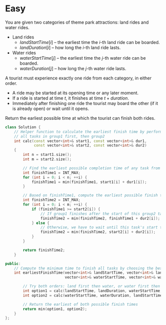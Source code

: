 # Easy

You are given two categories of theme park attractions: land rides and water rides.

- Land rides
  - $landStartTime[i]$ – the earliest time the $i$-th land ride can be boarded.
  - $landDuration[i]$ – how long the $i$-th land ride lasts.
- Water rides
  - $waterStartTime[j]$ – the earliest time the $j$-th water ride can be boarded.
  - $waterDuration[j]$ – how long the $j$-th water ride lasts.

A tourist must experience exactly one ride from each category, in either order.

- A ride may be started at its opening time or any later moment.
- If a ride is started at time $t$, it finishes at time $t + duration$.
- Immediately after finishing one ride the tourist may board the other (if it is already open) or wait until it opens.

Return the earliest possible time at which the tourist can finish both rides.

```cpp
class Solution {
    // Helper function to calculate the earliest finish time by performing
    // all tasks in group1 first, then group2
    int calc(const vector<int>& start1, const vector<int>& dur1,
             const vector<int>& start2, const vector<int>& dur2)
    {
        int n = start1.size();
        int m = start2.size();

        // Find the earliest possible completion time of any task from group1
        int finishTime1 = INT_MAX;
        for (int i = 0; i < n; ++i) {
            finishTime1 = min(finishTime1, start1[i] + dur1[i]);
        }

        // Based on finishTime1, compute the earliest possible finish time of group2
        int finishTime2 = INT_MAX;
        for (int i = 0; i < m; ++i) {
            if (finishTime1 >= start2[i]) {
                // If group1 finishes after the start of this group2 task, we can start immediately
                finishTime2 = min(finishTime2, finishTime1 + dur2[i]);
            } else {
                // Otherwise, we have to wait until this task's start time
                finishTime2 = min(finishTime2, start2[i] + dur2[i]);
            }
        }

        return finishTime2;
    }

public:
    // Compute the minimum time to finish all tasks by choosing the best order
    int earliestFinishTime(vector<int>& landStartTime, vector<int>& landDuration,
                           vector<int>& waterStartTime, vector<int>& waterDuration) {

        // Try both orders: land first then water, or water first then land
        int option1 = calc(landStartTime, landDuration, waterStartTime, waterDuration);
        int option2 = calc(waterStartTime, waterDuration, landStartTime, landDuration);

        // Return the earliest of both possible finish times
        return min(option1, option2);
    }
};
```
